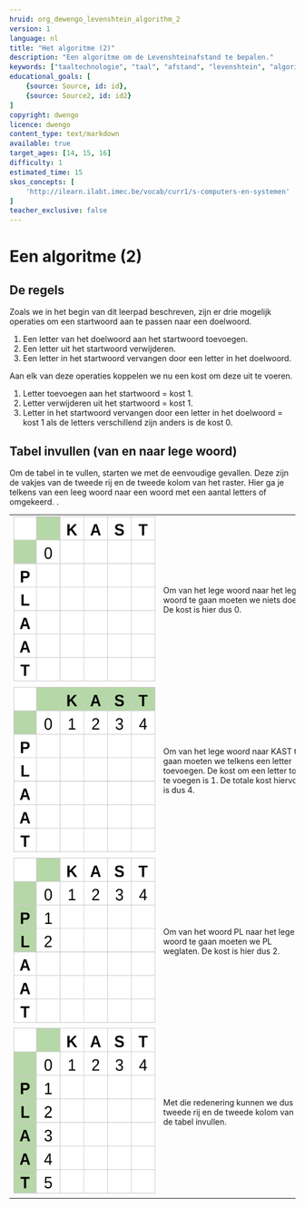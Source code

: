 ```yaml
---
hruid: org_dewengo_levenshtein_algorithm_2
version: 1
language: nl
title: "Het algoritme (2)"
description: "Een algoritme om de Levenshteinafstand te bepalen."
keywords: ["taaltechnologie", "taal", "afstand", "levenshtein", "algoritme"]
educational_goals: [
    {source: Source, id: id}, 
    {source: Source2, id: id2}
]
copyright: dwengo
licence: dwengo
content_type: text/markdown
available: true
target_ages: [14, 15, 16]
difficulty: 1
estimated_time: 15
skos_concepts: [
    'http://ilearn.ilabt.imec.be/vocab/curr1/s-computers-en-systemen'
]
teacher_exclusive: false
---
```


# Een algoritme (2)

## De regels

Zoals we in het begin van dit leerpad beschreven, zijn er drie mogelijk operaties om een startwoord aan te passen naar een doelwoord.

1. Een letter van het doelwoord aan het startwoord toevoegen.
2. Een letter uit het startwoord verwijderen.
3. Een letter in het startwoord vervangen door een letter in het doelwoord.

Aan elk van deze operaties koppelen we nu een kost om deze uit te voeren.

1. Letter toevoegen aan het startwoord = kost 1.
2. Letter verwijderen uit het startwoord = kost 1.
3. Letter in het startwoord vervangen door een letter in het doelwoord = kost 1 als de letters verschillend zijn anders is de kost 0.

## Tabel invullen (van en naar lege woord)

Om de tabel in te vullen, starten we met de eenvoudige gevallen. Deze zijn de vakjes van de tweede rij en de tweede kolom van het raster. Hier ga je telkens van een leeg woord naar een woord met een aantal letters of omgekeerd.
.
<div class="dwengo_content table_container">
    <table>
        <tr>
            <td style="width:375px;min-width:250px"><img src="img/levenshtein_example_step0.svg" alt="Tabel om afstand tussen woord voor te stellen" title="tabel om afstand tussen woord voor te stellen"></td>
            <td style="min-width:250px">Om van het lege woord naar het lege woord te gaan moeten we niets doen. De kost is hier dus 0.</td>
        </tr>
        <tr>
            <td><img src="img/levenshtein_example_step1a.svg" alt="Tabel om afstand tussen woord voor te stellen" title="tabel om afstand tussen woord voor te stellen"></td>
            <td>Om van het lege woord naar KAST te gaan moeten we telkens een letter toevoegen. De kost om een letter toe te voegen is 1. De totale kost hiervoor is dus 4.</td>
        </tr>
        <tr>
            <td><img src="img/levenshtein_example_step1b.svg" alt="Tabel om afstand tussen woord voor te stellen" title="tabel om afstand tussen woord voor te stellen"></td>
            <td>Om van het woord PL naar het lege woord te gaan moeten we PL weglaten. De kost is hier dus 2.</td>
        </tr>
        <tr>
            <td><img src="img/levenshtein_example_step2.svg" alt="Tabel om afstand tussen woord voor te stellen" title="tabel om afstand tussen woord voor te stellen"></td>
            <td>Met die redenering kunnen we dus de tweede rij en de tweede kolom van de tabel invullen.</td>
        </tr>
    </table>
</div>
